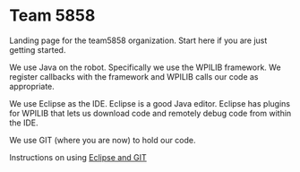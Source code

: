 # Team 5858

Landing page for the team5858 organization. Start here if you are just getting started.

We use Java on the robot. Specifically we use the WPILIB framework. We register callbacks with the framework
and WPILIB calls our code as appropriate.

We use Eclipse as the IDE. Eclipse is a good Java editor. Eclipse has plugins for WPILIB that lets us download code
and remotely debug code from within the IDE.

We use GIT (where you are now) to hold our code.

Instructions on using [Eclipse and GIT](EclipseAndGIT.md)
